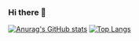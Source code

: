 ### Hi there 👋

[![Anurag's GitHub stats](https://github-readme-stats.vercel.app/api?username=vankos&count_private=true&show_icons=true)](https://github.com/anuraghazra/github-readme-stats)           [![Top Langs](https://github-readme-stats.vercel.app/api/top-langs/?username=vankos)](https://github.com/anuraghazra/github-readme-stats)

<!--
**vankos/vankos** is a ✨ _special_ ✨ repository because its `README.md` (this file) appears on your GitHub profile.

Here are some ideas to get you started:

- 🔭 I’m currently working on ...
- 🌱 I’m currently learning ...
- 👯 I’m looking to collaborate on ...
- 🤔 I’m looking for help with ...
- 💬 Ask me about ...
- 📫 How to reach me: ...
- 😄 Pronouns: ...
- ⚡ Fun fact: ...
-->
